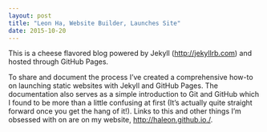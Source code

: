 ```yaml
---
layout: post
title: "Leon Ha, Website Builder, Launches Site"
date: 2015-10-20
---
```


This is a cheese flavored blog powered by Jekyll (http://jekyllrb.com) and hosted through GitHub Pages.

To share and document the process I’ve created a comprehensive how-to on launching static websites with Jekyll and GitHub Pages. The documentation also serves as a simple introduction to Git and GitHub which I found to be more than a little confusing at first (It’s actually quite straight forward once you get the hang of it!). Links to this and other things I’m obsessed with on are on my website, http://haleon.github.io./.
